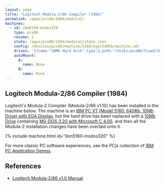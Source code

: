 ```yaml
---
layout: page
title: "Logitech Modula-2/86 Compiler (1984)"
permalink: /apps/pcx86/1984/modula2/
machines:
  - id: ibm5160-msdos320
    type: pcx86
    resume: 1
    state: /apps/pcx86/1984/modula2/state.json
    config: /devices/pcx86/machine/5160/ega/640kb/machine.xml
    drives: '[{name:"10Mb Hard Disk",type:3,path:"/disks/pcx86/fixed/10mb/MSDOS320-C400.json"}]'
    autoMount:
      A:
        name: None
      B:
        name: None
---
```


Logitech Modula-2/86 Compiler (1984)
------------------------------------

Logitech's Modula-2 Compiler (Modula-2/86 v1.10) has been installed in the machine below.  The machine is
an [IBM PC XT (Model 5160, 640Kb, 10Mb Drive) with EGA Display](/devices/pcx86/machine/5160/ega/640kb/), but
the hard drive has been replaced with a [10Mb Drive](/disks/pcx86/fixed/10mb/) containing
[MS-DOS 3.20 with Microsoft C 4.00](/disks/pcx86/fixed/10mb/msdos320-c400-xt.xml), and then all the Modula-2 installation
changes have been overlaid onto it.

{% include machine.html id="ibm5160-msdos320" %}

For more classic PC software experiences, see the PCjs collection of [IBM PC Application Demos](/apps/pcx86/).

References
----------

* [Logitech Modula-2/86 v1.0 Manual](http://bitsavers.informatik.uni-stuttgart.de/pdf/logitech/modula-2/Logitech_Modula-2_86_1.0_Feb84.pdf)
